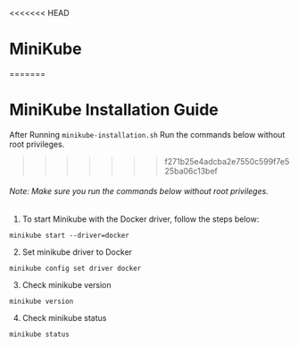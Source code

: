 <<<<<<< HEAD
# MiniKube
=======
# MiniKube Installation Guide

After Running `minikube-installation.sh` Run the commands below without root privileges.
>>>>>>> f271b25e4adcba2e7550c599f7e525ba06c13bef

###### Note: Make sure you run the commands below without root privileges.

1. To start Minikube with the Docker driver, follow the steps below:

```
minikube start --driver=docker
```
2.  Set minikube driver to Docker
```
minikube config set driver docker
```
3.  Check minikube version
```
minikube version
```
4.  Check minikube status
```
minikube status
```
